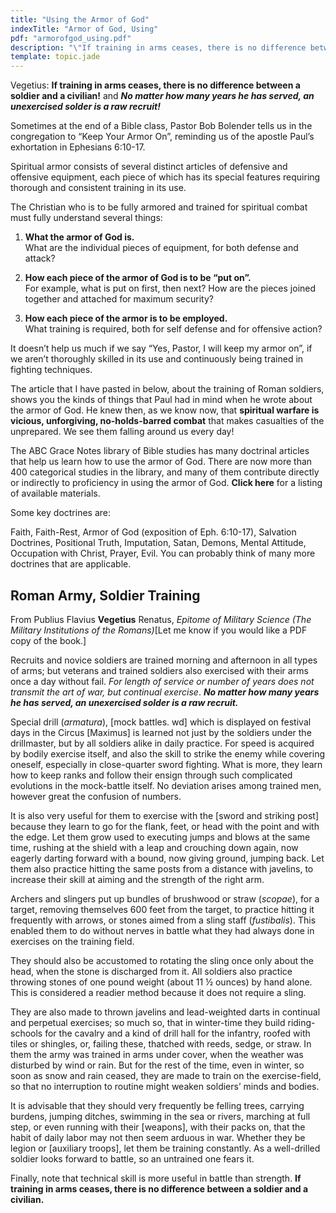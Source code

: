 ```yaml
---
title: "Using the Armor of God"
indexTitle: "Armor of God, Using"
pdf: "armorofgod_using.pdf"
description: "\"If training in arms ceases, there is no difference between a soldier and a civilian! and No matter how many years he has served, an unexercised solder is a raw recruit!\" - Vegetius"
template: topic.jade
---
```


Vegetius: **If training in arms ceases, there is no difference between a
soldier and a civilian!** and ***No matter how many years he has served,
an unexercised solder is a raw recruit!***

Sometimes at the end of a Bible class, Pastor Bob Bolender tells us in
the congregation to “Keep Your Armor On”, reminding us of the apostle
Paul’s exhortation in Ephesians 6:10-17.

Spiritual armor consists of several distinct articles of defensive and
offensive equipment, each piece of which has its special features
requiring thorough and consistent training in its use.

The Christian who is to be fully armored and trained for spiritual
combat must fully understand several things:

1.  **What the armor of God is.**   
    What are the individual pieces of equipment, for both defense and
    attack?

2.  **How each piece of the armor of God is to be “put on”.**   
    For example, what is put on first, then next? How are the pieces
    joined together and attached for maximum security?

3.  **How each piece of the armor is to be employed.**   
    What training is required, both for self defense and for offensive
    action?

It doesn’t help us much if we say “Yes, Pastor, I will keep my armor
on”, if we aren’t thoroughly skilled in its use and continuously being
trained in fighting techniques.

The article that I have pasted in below, about the training of Roman
soldiers, shows you the kinds of things that Paul had in mind when he
wrote about the armor of God. He knew then, as we know now, that
**spiritual warfare is vicious, unforgiving, no-holds-barred combat**
that makes casualties of the unprepared. We see them falling around us
every day!

The ABC Grace Notes library of Bible studies has many doctrinal articles
that help us learn how to use the armor of God. There are now more than
400 categorical studies in the library, and many of them contribute
directly or indirectly to proficiency in using the armor of God. **Click
here** for a listing of available materials.

Some key doctrines are:

Faith, Faith-Rest, Armor of God (exposition of Eph. 6:10-17), Salvation
Doctrines, Positional Truth, Imputation, Satan, Demons, Mental Attitude,
Occupation with Christ, Prayer, Evil. You can probably think of many
more doctrines that are applicable.

Roman Army, Soldier Training
----------------------------

From Publius Flavius **Vegetius** Renatus, *Epitome of Military Science
(The Military Institutions of the Romans)*[Let me know if you would like
a PDF copy of the book.]

Recruits and novice soldiers are trained morning and afternoon in all
types of arms; but veterans and trained soldiers also exercised with
their arms once a day without fail. *For length of service or number of
years does not transmit the art of war, but continual exercise*. ***No
matter how many years he has served, an unexercised solder is a raw
recruit.***

Special drill (*armatura*), [mock battles. wd] which is displayed on
festival days in the Circus [Maximus] is learned not just by the
soldiers under the drillmaster, but by all soldiers alike in daily
practice. For speed is acquired by bodily exercise itself, and also the
skill to strike the enemy while covering oneself, especially in
close-quarter sword fighting. What is more, they learn how to keep ranks
and follow their ensign through such complicated evolutions in the
mock-battle itself. No deviation arises among trained men, however great
the confusion of numbers.

It is also very useful for them to exercise with the [sword and striking
post] because they learn to go for the flank, feet, or head with the
point and with the edge. Let them grow used to executing jumps and blows
at the same time, rushing at the shield with a leap and crouching down
again, now eagerly darting forward with a bound, now giving ground,
jumping back. Let them also practice hitting the same posts from a
distance with javelins, to increase their skill at aiming and the
strength of the right arm.

Archers and slingers put up bundles of brushwood or straw (*scopae*),
for a target, removing themselves 600 feet from the target, to practice
hitting it frequently with arrows, or stones aimed from a sling staff
(*fustibalis*). This enabled them to do without nerves in battle what
they had always done in exercises on the training field.

They should also be accustomed to rotating the sling once only about the
head, when the stone is discharged from it. All soldiers also practice
throwing stones of one pound weight (about 11 ½ ounces) by hand alone.
This is considered a readier method because it does not require a sling.

They are also made to thrown javelins and lead-weighted darts in
continual and perpetual exercises; so much so, that in winter-time they
build riding-schools for the cavalry and a kind of drill hall for the
infantry, roofed with tiles or shingles, or, failing these, thatched
with reeds, sedge, or straw. In them the army was trained in arms under
cover, when the weather was disturbed by wind or rain. But for the rest
of the time, even in winter, so soon as snow and rain ceased, they are
made to train on the exercise-field, so that no interruption to routine
might weaken soldiers’ minds and bodies.

It is advisable that they should very frequently be felling trees,
carrying burdens, jumping ditches, swimming in the sea or rivers,
marching at full step, or even running with their [weapons], with their
packs on, that the habit of daily labor may not then seem arduous in
war. Whether they be legion or [auxiliary troops], let them be training
constantly. As a well-drilled soldier looks forward to battle, so an
untrained one fears it.

Finally, note that technical skill is more useful in battle than
strength. **If training in arms ceases, there is no difference between a
soldier and a civilian.**


